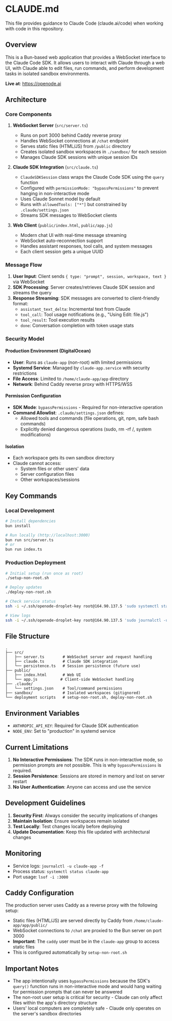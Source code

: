 # CLAUDE.md

This file provides guidance to Claude Code (claude.ai/code) when working with code in this repository.

## Overview

This is a Bun-based web application that provides a WebSocket interface to the Claude Code SDK. It allows users to interact with Claude through a web UI, with Claude able to edit files, run commands, and perform development tasks in isolated sandbox environments.

**Live at**: https://openode.ai

## Architecture

### Core Components

1. **WebSocket Server** (`src/server.ts`)
   - Runs on port 3000 behind Caddy reverse proxy
   - Handles WebSocket connections at `/chat` endpoint
   - Serves static files (HTML/JS) from `/public` directory
   - Creates isolated sandbox workspaces in `./sandbox/` for each session
   - Manages Claude SDK sessions with unique session IDs

2. **Claude SDK Integration** (`src/claude.ts`)
   - `ClaudeSDKSession` class wraps the Claude Code SDK using the `query` function
   - Configured with `permissionMode: "bypassPermissions"` to prevent hanging in non-interactive mode
   - Uses Claude Sonnet model by default
   - Runs with `allowedTools: ["*"]` but constrained by `.claude/settings.json`
   - Streams SDK messages to WebSocket clients

3. **Web Client** (`public/index.html`, `public/app.js`)
   - Modern chat UI with real-time message streaming
   - WebSocket auto-reconnection support
   - Handles assistant responses, tool calls, and system messages
   - Each client session gets a unique UUID

### Message Flow

1. **User Input**: Client sends `{ type: "prompt", session, workspace, text }` via WebSocket
2. **SDK Processing**: Server creates/retrieves Claude SDK session and streams the query
3. **Response Streaming**: SDK messages are converted to client-friendly format:
   - `assistant_text_delta`: Incremental text from Claude
   - `tool_call`: Tool usage notifications (e.g., "Using Edit: file.js")
   - `tool_result`: Tool execution results
   - `done`: Conversation completion with token usage stats

### Security Model

#### Production Environment (DigitalOcean)
- **User**: Runs as `claude-app` (non-root) with limited permissions
- **Systemd Service**: Managed by `claude-app.service` with security restrictions
- **File Access**: Limited to `/home/claude-app/app` directory
- **Network**: Behind Caddy reverse proxy with HTTPS/WSS

#### Permission Configuration
- **SDK Mode**: `bypassPermissions` - Required for non-interactive operation
- **Command Allowlist**: `.claude/settings.json` defines:
  - Allowed tools and commands (file operations, git, npm, safe bash commands)
  - Explicitly denied dangerous operations (sudo, rm -rf /, system modifications)

#### Isolation
- Each workspace gets its own sandbox directory
- Claude cannot access:
  - System files or other users' data
  - Server configuration files
  - Other workspaces/sessions

## Key Commands

### Local Development
```bash
# Install dependencies
bun install

# Run locally (http://localhost:3000)
bun run src/server.ts
# or
bun run index.ts
```

### Production Deployment
```bash
# Initial setup (run once as root)
./setup-non-root.sh

# Deploy updates
./deploy-non-root.sh

# Check service status
ssh -i ~/.ssh/openode-droplet-key root@164.90.137.5 'sudo systemctl status claude-app'

# View logs
ssh -i ~/.ssh/openode-droplet-key root@164.90.137.5 'sudo journalctl -u claude-app -f'
```

## File Structure

```
.
├── src/
│   ├── server.ts        # WebSocket server and request handling
│   ├── claude.ts        # Claude SDK integration
│   └── persistence.ts   # Session persistence (future use)
├── public/
│   ├── index.html       # Web UI
│   └── app.js          # Client-side WebSocket handling
├── .claude/
│   └── settings.json    # Tool/command permissions
├── sandbox/             # Isolated workspaces (gitignored)
└── deployment scripts   # setup-non-root.sh, deploy-non-root.sh
```

## Environment Variables

- `ANTHROPIC_API_KEY`: Required for Claude SDK authentication
- `NODE_ENV`: Set to "production" in systemd service

## Current Limitations

1. **No Interactive Permissions**: The SDK runs in non-interactive mode, so permission prompts are not possible. This is why `bypassPermissions` is required.
2. **Session Persistence**: Sessions are stored in memory and lost on server restart
3. **No User Authentication**: Anyone can access and use the service

## Development Guidelines

1. **Security First**: Always consider the security implications of changes
2. **Maintain Isolation**: Ensure workspaces remain isolated
3. **Test Locally**: Test changes locally before deploying
4. **Update Documentation**: Keep this file updated with architectural changes

## Monitoring

- Service logs: `journalctl -u claude-app -f`
- Process status: `systemctl status claude-app`
- Port usage: `lsof -i :3000`

## Caddy Configuration

The production server uses Caddy as a reverse proxy with the following setup:
- Static files (HTML/JS) are served directly by Caddy from `/home/claude-app/app/public/`
- WebSocket connections to `/chat` are proxied to the Bun server on port 3000
- **Important**: The `caddy` user must be in the `claude-app` group to access static files
- This is configured automatically by `setup-non-root.sh`

## Important Notes

- The app intentionally uses `bypassPermissions` because the SDK's `query()` function runs in non-interactive mode and would hang waiting for permission prompts that can never be answered
- The non-root user setup is critical for security - Claude can only affect files within the app's directory structure
- Users' local computers are completely safe - Claude only operates on the server's sandbox directories
